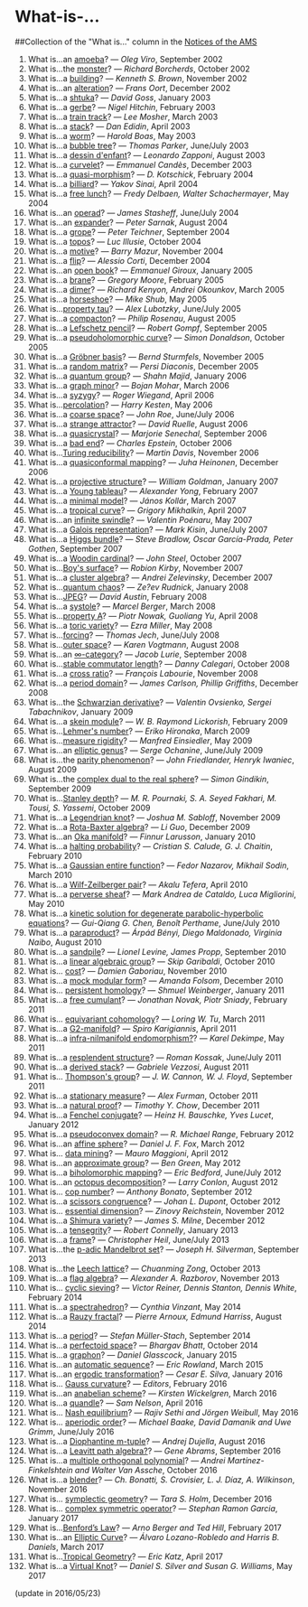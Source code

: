 # What-is-...

##Collection of the "What is..." column in the [Notices of the AMS](http://www.ams.org/notices)
1. What is...an [amoeba](http://www.ams.org/notices/200208/what-is.pdf)? — *Oleg Viro*, September 2002
2. What is...the [monster](http://www.ams.org/notices/200209/what-is.pdf)? — *Richard Borcherds*, October 2002
3. What is...a [building](http://www.ams.org/notices/200210/what-is.pdf)? — *Kenneth S. Brown*, November 2002
4. What is...an [alteration](http://www.ams.org/notices/200211/what-is.pdf)? — *Frans Oort*, December 2002
5. What is...a [shtuka](http://www.ams.org/notices/200301/what-is.pdf)? — *David Goss*, January 2003
6. What is...a [gerbe](http://www.ams.org/notices/200302/what-is.pdf)? — *Nigel Hitchin*, February 2003
7. What is...a [train track](http://www.ams.org/notices/200303/what-is-web.pdf)? — *Lee Mosher*, March 2003
8. What is...a [stack](http://www.ams.org/notices/200304/what-is.pdf)? — *Dan Edidin*, April 2003
9. What is...a [worm](http://www.ams.org/notices/200305/what-is.pdf)? — *Harold Boas*, May 2003
10. What is...a [bubble tree](http://www.ams.org/notices/200306/what-is.pdf)? — *Thomas Parker*, June/July 2003
11. What is...a [dessin d'enfant](http://www.ams.org/notices/200307/what-is.pdf)? — *Leonardo Zapponi*, August 2003
12. What is...a [curvelet](http://www.ams.org/notices/200311/what-is.pdf)? — *Emmanuel Candès*, December 2003
13. What is...a [quasi-morphism](http://www.ams.org/notices/200402/what-is.pdf)? — *D. Kotschick*, February 2004
14. What is...a [billiard](http://www.ams.org/notices/200404/what-is.pdf)? — *Yakov Sinai*, April 2004
15. What is...a [free lunch](http://www.ams.org/notices/200405/what-is.pdf)? — *Fredy Delbaen, Walter Schachermayer*, May 2004
16. What is...an [operad](http://www.ams.org/notices/200406/what-is.pdf)? — *James Stasheff*, June/July 2004
17. What is...an [expander](http://www.ams.org/notices/200407/what-is.pdf)? — *Peter Sarnak*, August 2004
18. What is...a [grope](http://www.ams.org/notices/200408/what-is-teichner.pdf)? — *Peter Teichner*, September 2004
19. What is...a [topos](http://www.ams.org/notices/200409/what-is-illusie.pdf)? — *Luc Illusie*, October 2004
20. What is...a [motive](http://www.ams.org/notices/200410/what-is.pdf)? — *Barry Mazur*, November 2004
21. What is...a [flip](http://www.ams.org/notices/200411/what-is.pdf)? — *Alessio Corti*, December 2004
22. What is...an [open book](http://www.ams.org/notices/200501/what-is.pdf)? — *Emmanuel Giroux*, January 2005
23. What is...a [brane](http://www.ams.org/notices/200502/what-is.pdf)? — *Gregory Moore*, February 2005
24. What is...a [dimer](http://www.ams.org/notices/200503/what-is.pdf)? — *Richard Kenyon, Andrei Okounkov*, March 2005
25. What is...a [horseshoe](http://www.ams.org/notices/200505/what-is.pdf)? — *Mike Shub*, May 2005
26. What is...[property tau](http://www.ams.org/notices/200506/what-is.pdf)? — *Alex Lubotzky*, June/July 2005
27. What is...a [compacton](http://www.ams.org/notices/200507/what-is.pdf)? — *Philip Rosenau*, August 2005
28. What is...a [Lefschetz pencil](http://www.ams.org/notices/200508/what-is.pdf)? — *Robert Gompf*, September 2005
29. What is...a [pseudoholomorphic curve](http://www.ams.org/notices/200509/what-is.pdf)? — *Simon Donaldson*, October 2005
30. What is...a [Gröbner basis](http://www.ams.org/notices/200510/what-is.pdf)? — *Bernd Sturmfels*, November 2005
31. What is...a [random matrix](http://www.ams.org/notices/200511/what-is.pdf)? — *Persi Diaconis*, December 2005
32. What is...a [quantum group](http://www.ams.org/notices/200601/what-is.pdf)? — *Shahn Majid*, January 2006
33. What is...a [graph minor](http://www.ams.org/notices/200603/what-is.pdf)? — *Bojan Mohar*, March 2006
34. What is...a [syzygy](http://www.ams.org/notices/200604/what-is.pdf)? — *Roger Wiegand*, April 2006
35. What is...[percolation](http://www.ams.org/notices/200605/what-is-kesten.pdf)? — *Harry Kesten*, May 2006
36. What is...a [coarse space](http://www.ams.org/notices/200606/whatis-roe.pdf)? — *John Roe*, June/July 2006
37. What is...a [strange attractor](http://www.ams.org/notices/200607/what-is-ruelle.pdf)? — *David Ruelle*, August 2006
38. What is...a [quasicrystal](http://www.ams.org/notices/200608/whatis-senechal.pdf)? — *Marjorie Senechal*, September 2006
39. What is...a [bad end](http://www.ams.org/notices/200609/whatis-epstein.pdf)? — *Charles Epstein*, October 2006
40. What is...[Turing reducibility](http://www.ams.org/notices/200610/whatis-davis.pdf)? — *Martin Davis*, November 2006
41. What is...a [quasiconformal mapping](http://www.ams.org/notices/200611/whatis-heinonen.pdf)? — *Juha Heinonen*, December 2006
42. What is...a [projective structure](http://www.ams.org/notices/200701/what-is-goldman.pdf)? — *William Goldman*, January 2007
43. What is...a [Young tableau](http://www.ams.org/notices/200702/whatis-yong.pdf)? — *Alexander Yong*, February 2007
44. What is...a [minimal model](http://www.ams.org/notices/200703/what-is-kollar.pdf)? — *János Kollár*, March 2007
45. What is...a [tropical curve](http://www.ams.org/notices/200704/what-is-mikhalkin-web.pdf)? — *Grigory Mikhalkin*, April 2007
46. What is...an [infinite swindle](http://www.ams.org/notices/200705/what-is-poenaru-web.pdf)? — *Valentin Poénaru*, May 2007
47. What is...a [Galois representation](http://www.ams.org/notices/200706/tx070600718p.pdf)? — *Mark Kisin*, June/July 2007
48. What is...a [Higgs bundle](http://www.ams.org/notices/200708/tx070800980p.pdf)? — *Steve Bradlow, Oscar García-Prada, Peter Gothen*, September 2007
49. What is...a [Woodin cardinal](http://www.ams.org/notices/200709/tx070901146p.pdf)? — *John Steel*, October 2007
50. What is...[Boy's surface](http://www.ams.org/notices/200710/tx071001306p.pdf)? — *Robion Kirby*, November 2007
51. What is...a [cluster algebra](http://www.ams.org/notices/200711/tx071101494p.pdf)? — *Andrei Zelevinsky*, December 2007
52. What is...[quantum chaos](http://www.ams.org/notices/200801/tx080100032p.pdf)? — *Ze?ev Rudnick*, January 2008
53. What is...[JPEG](http://www.ams.org/notices/200802/tx080200226p.pdf)? — *David Austin*, February 2008
54. What is...a [systole](http://www.ams.org/notices/200803/tx080300374p.pdf)? — *Marcel Berger*, March 2008
55. What is...[property A](http://www.ams.org/notices/200804/tx080400474p.pdf)? — *Piotr Nowak, Guoliang Yu*, April 2008
56. What is...a [toric variety](http://www.ams.org/notices/200805/tx080500586p.pdf)? — *Ezra Miller*, May 2008
57. What is...[forcing](http://www.ams.org/notices/200806/tx080600692p.pdf)? — *Thomas Jech*, June/July 2008
58. What is...[outer space](http://www.ams.org/notices/200807/tx080700784p.pdf)? — *Karen Vogtmann*, August 2008
59. What is...an [∞-category](http://www.ams.org/notices/200808/tx080800949p.pdf)? — *Jacob Lurie*, September 2008
60. What is...[stable commutator length](http://www.ams.org/notices/200809/tx080901100p.pdf)? — *Danny Calegari*, October 2008
61. What is...a [cross ratio](http://www.ams.org/notices/200810/tx081001234p.pdf)? — *François Labourie*, November 2008
62. What is...a [period domain](http://www.ams.org/notices/200811/tx081101418p.pdf)? — *James Carlson, Phillip Griffiths*, December 2008
63. What is...the [Schwarzian derivative](http://www.ams.org/notices/200901/tx090100034p.pdf)? — *Valentin Ovsienko, Sergei Tabachnikov*, January 2009
64. What is...a [skein module](http://www.ams.org/notices/200902/rtx090200240p.pdf)? — *W. B. Raymond Lickorish*, February 2009
65. What is...[Lehmer's number](http://www.ams.org/notices/200903/rtx090300374p.pdf)? — *Eriko Hironaka*, March 2009
66. What is...[measure rigidity](http://www.ams.org/notices/200905/rtx090500600p.pdf)? — *Manfred Einsiedler*, May 2009
67. What is...an [elliptic genus](http://www.ams.org/notices/200906/rtx090600720p.pdf)? — *Serge Ochanine*, June/July 2009
68. What is...the [parity phenomenon](http://www.ams.org/notices/200907/rtx090700817p.pdf)? — *John Friedlander, Henryk Iwaniec*, August 2009
69. What is...the [complex dual to the real sphere](http://www.ams.org/notices/200908/rtx090800942p.pdf)? — *Simon Gindikin*, September 2009
70. What is...[Stanley depth](http://www.ams.org/notices/200909/rtx090901106p.pdf)? — *M. R. Pournaki, S. A. Seyed Fakhari, M. Tousi, S. Yassemi*, October 2009
71. What is...a [Legendrian knot](http://www.ams.org/notices/200910/rtx091001282p.pdf)? — *Joshua M. Sabloff*, November 2009
72. What is...a [Rota-Baxter algebra](http://www.ams.org/notices/200911/rtx091101436p.pdf)? — *Li Guo*, December 2009
73. What is...an [Oka manifold](http://www.ams.org/notices/201001/rtx100100050p.pdf)? — *Finnur Larusson*, January 2010
74. What is...a [halting probability](http://www.ams.org/notices/201002/rtx100200236p.pdf)? — *Cristian S. Calude, G. J. Chaitin*, February 2010
75. What is...a [Gaussian entire function](http://www.ams.org/notices/201003/rtx100300375p.pdf)? — *Fedor Nazarov, Mikhail Sodin*, March 2010
76. What is...a [Wilf-Zeilberger pair](http://www.ams.org/notices/201004/rtx100400508p.pdf)? — *Akalu Tefera*, April 2010
77. What is...a [perverse sheaf](http://www.ams.org/notices/201005/rtx100500632p.pdf)? — *Mark Andrea de Cataldo, Luca Migliorini*, May 2010
78. What is...a [kinetic solution for degenerate parabolic-hyperbolic equations](http://www.ams.org/notices/201006/rtx100600737p.pdf)? — *Gui-Qiang G. Chen, Benoît Perthame*, June/July 2010
79. What is...a [paraproduct](http://www.ams.org/notices/201007/rtx100700858p.pdf)? — *Árpád Bényi, Diego Maldonado, Virginia Naibo*, August 2010
80. What is...a [sandpile](http://www.ams.org/notices/201008/rtx100800976p.pdf)? — *Lionel Levine, James Propp*, September 2010
81. What is...a [linear algebraic group](http://www.ams.org/notices/201009/rtx100901125p.pdf)? — *Skip Garibaldi*, October 2010
82. What is... [cost](http://www.ams.org/notices/201010/rtx101001295p.pdf)? — *Damien Gaboriau*, November 2010
83. What is...a [mock modular form](http://www.ams.org/notices/201011/rtx101101441p.pdf)? — *Amanda Folsom*, December 2010
84. What is... [persistent homology](http://www.ams.org/notices/201101/rtx110100036p.pdf)? — *Shmuel Weinberger*, January 2011
85. What is...a [free cumulant](http://www.ams.org/notices/201102/rtx110200300p.pdf)? — *Jonathan Novak, Piotr Sniady*, February 2011
86. What is... [equivariant cohomology](http://www.ams.org/notices/201103/rtx110300423p.pdf)? — *Loring W. Tu*, March 2011
87. What is...a [G2-manifold](http://www.ams.org/notices/201104/rtx110400580p.pdf)? — *Spiro Karigiannis*, April 2011
88. What is...a [infra-nilmanifold endomorphism?](http://www.ams.org/notices/201105/rtx110500688p.pdf)? — *Karel Dekimpe*, May 2011
89. What is...a [resplendent structure](http://www.ams.org/notices/201106/rtx110600812p.pdf)? — *Roman Kossak*, June/July 2011
90. What is...a [derived stack](http://www.ams.org/notices/201107/rtx110700955p.pdf)? — *Gabriele Vezzosi*, August 2011
91. What is... [Thompson's group](http://www.ams.org/notices/201108/rtx110801112p.pdf)? — *J. W. Cannon, W. J. Floyd*, September 2011
92. What is...a [stationary measure](http://www.ams.org/notices/201109/rtx110901276p.pdf)? — *Alex Furman*, October 2011
93. What is...a [natural proof](http://www.ams.org/notices/201111/rtx111101586p.pdf)? — *Timothy Y. Chow*, December 2011
94. What is...a [Fenchel conjugate](http://www.ams.org/notices/201201/rtx120100044p.pdf)? — *Heinz H. Bauschke, Yves Lucet*, January 2012
95. What is...a [pseudoconvex domain](http://www.ams.org/notices/201202/rtx120200301p.pdf)? — *R. Michael Range*, February 2012
96. What is...an [affine sphere](http://www.ams.org/notices/201203/rtx120300420p.pdf)? — *Daniel J. F. Fox*, March 2012
97. What is... [data mining](http://www.ams.org/notices/201204/rtx120400532p.pdf)? — *Mauro Maggioni*, April 2012
98. What is...an [approximate group](http://www.ams.org/notices/201205/rtx120500655p.pdf)? — *Ben Green*, May 2012
99. What is...a [biholomorphic mapping](http://www.ams.org/notices/201206/rtx120600812p.pdf)? — *Eric Bedford*, June/July 2012
100. What is...an [octopus decomposition](http://www.ams.org/notices/201207/rtx120700952p.pdf)? — *Larry Conlon*, August 2012
101. What is... [cop number](http://www.ams.org/notices/201208/rtx120801100p.pdf)? — *Anthony Bonato*, September 2012
102. What is...a [scissors congruence](http://www.ams.org/notices/201209/rtx120901242p.pdf)? — *Johan L. Dupont*, October 2012
103. What is... [essential dimension](http://www.ams.org/notices/201210/rtx121001432p.pdf)? — *Zinovy Reichstein*, November 2012
104. What is...a [Shimura variety](http://www.ams.org/notices/201211/rtx121101560p.pdf)? — *James S. Milne*, December 2012
105. What is...a [tensegrity](http://www.ams.org/notices/201301/rnoti-p78.pdf)? — *Robert Connelly*, January 2013
106. What is...a [frame](http://www.ams.org/notices/201306/rnoti-p748.pdf)? — *Christopher Heil*, June/July 2013
107. What is...the [p-adic Mandelbrot set](http://www.ams.org/notices/201308/rnoti-p1048.pdf)? — *Joseph H. Silverman*, September 2013
108. What is...the [Leech lattice](http://www.ams.org/notices/201309/rnoti-p1168.pdf)? — *Chuanming Zong*, October 2013
109. What is...a [flag algebra](http://www.ams.org/notices/201310/rnoti-p1324.pdf)? — *Alexander A. Razborov*, November 2013
110. What is... [cyclic sieving](http://www.ams.org/notices/201402/rnoti-p169.pdf)? — *Victor Reiner, Dennis Stanton, Dennis White*, February 2014
111. What is...a [spectrahedron](http://www.ams.org/notices/201405/rnoti-p492.pdf)? — *Cynthia Vinzant*, May 2014
112. What is...a [Rauzy fractal](http://www.ams.org/notices/201407/rnoti-p768.pdf)? — *Pierre Arnoux, Edmund Harriss*, August 2014
113. What is...a [period](http://www.ams.org/notices/201408/rnoti-p898.pdf)? — *Stefan Müller-Stach*, September 2014
114. What is...a [perfectoid space](http://www.ams.org/notices/201409/rnoti-p1082.pdf)? — *Bhargav Bhatt*, October 2014
115. What is...a [graphon](http://www.ams.org/notices/201501/rnoti-p46.pdf)? — *Daniel Glasscock*, January 2015
116. What is...an [automatic sequence](http://www.ams.org/notices/201503/rnoti-p274.pdf)? — *Eric Rowland*, March 2015
117. What is...an [ergodic transformation](http://www.ams.org/publications/journals/notices/201601/rnoti-p26.pdf)? — *Cesar E. Silva*, January 2016
118. What is... [Gauss curvature](http://www.ams.org/publications/journals/notices/201602/rnoti-p144.pdf)? — *Editors*, February 2016
119. What is...an [anabelian scheme](http://www.ams.org/publications/journals/notices/201603/rnoti-p285z.pdf)? — *Kirsten Wickelgren*, March 2016
120. What is...a [quandle](http://www.ams.org/publications/journals/notices/201604/rnoti-p378.pdf)? — *Sam Nelson*, April 2016
121. What is... [Nash equilibrium](http://www.ams.org/publications/journals/notices/201605/rnoti-p526.pdf)? — *Rajiv Sethi and Jörgen Weibull*, May 2016
122. What is... [aperiodic order](http://www.ams.org/publications/journals/notices/201606/rnoti-p647.pdf)? — *Michael Baake, David Damanik and Uwe Grimm*, June/July 2016
123. What is...a [Diophantine m-tuple](http://www.ams.org/publications/journals/notices/201607/rnoti-p772.pdf)? — *Andrej Dujella*, August 2016
124. What is...a [Leavitt path algebra?](http://www.ams.org/publications/journals/notices/201608/rnoti-p910.pdf)? — *Gene Abrams*, September 2016
125. What is...a [multiple orthogonal polynomial](http://www.ams.org/publications/journals/notices/201609/rnoti-p1029.pdf)? — *Andrei Martínez-Finkelshtein and Walter Van Assche*, October 2016
126. What is...a [blender](http://www.ams.org/publications/journals/notices/201610/rnoti-p1175.pdf)? — *Ch. Bonatti, S. Crovisier, L. J. Díaz, A. Wilkinson*, November 2016
127. What is... [symplectic geometry](http://www.ams.org/publications/journals/notices/201611/rnoti-p1252.pdf)? — *Tara S. Holm*, December 2016
128. What is... [complex symmetric operator](http://www.ams.org/publications/journals/notices/201701/rnoti-p35.pdf)? — *Stephan Ramon Garcia*, January 2017
129. What is...[Benford’s Law](http://www.ams.org/publications/journals/notices/201702/rnoti-p132.pdf)? — *Arno Berger and Ted Hill*, February 2017
130. What is...an [Elliptic Curve](http://www.ams.org/publications/journals/notices/201703/rnoti-p241.pdf)? — *Álvaro Lozano-Robledo and Harris B. Daniels*, March 2017
131. What is...[Tropical Geometry](http://www.ams.org/publications/journals/notices/201704/rnoti-p380.pdf)? — *Eric Katz*, April 2017
132. What is...a [Virtual Knot](http://www.ams.org/publications/journals/notices/201705/rnoti-p461.pdf)? — *Daniel S. Silver and Susan G. Williams*, May 2017

(update in 2016/05/23)

